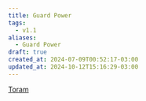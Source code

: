 ```yaml
---
title: Guard Power
tags:
  - v1.1
aliases:
  - Guard Power
draft: true
created_at: 2024-07-09T00:52:17-03:00
updated_at: 2024-10-12T15:16:29-03:00
---
```


[Toram](../26/Toram.md)